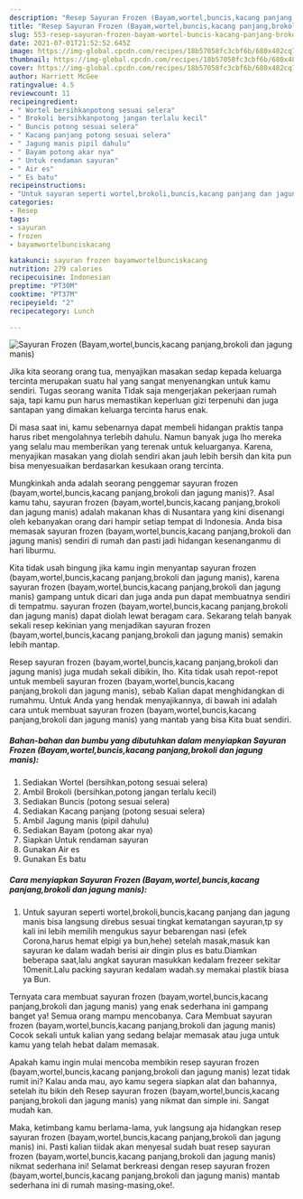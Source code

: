 ```yaml
---
description: "Resep Sayuran Frozen (Bayam,wortel,buncis,kacang panjang,brokoli dan jagung manis) yang enak dan Mudah Dibuat"
title: "Resep Sayuran Frozen (Bayam,wortel,buncis,kacang panjang,brokoli dan jagung manis) yang enak dan Mudah Dibuat"
slug: 553-resep-sayuran-frozen-bayam-wortel-buncis-kacang-panjang-brokoli-dan-jagung-manis-yang-enak-dan-mudah-dibuat
date: 2021-07-01T21:52:52.645Z
image: https://img-global.cpcdn.com/recipes/18b57058fc3cbf6b/680x482cq70/sayuran-frozen-bayamwortelbunciskacang-panjangbrokoli-dan-jagung-manis-foto-resep-utama.jpg
thumbnail: https://img-global.cpcdn.com/recipes/18b57058fc3cbf6b/680x482cq70/sayuran-frozen-bayamwortelbunciskacang-panjangbrokoli-dan-jagung-manis-foto-resep-utama.jpg
cover: https://img-global.cpcdn.com/recipes/18b57058fc3cbf6b/680x482cq70/sayuran-frozen-bayamwortelbunciskacang-panjangbrokoli-dan-jagung-manis-foto-resep-utama.jpg
author: Harriett McGee
ratingvalue: 4.5
reviewcount: 11
recipeingredient:
- " Wortel bersihkanpotong sesuai selera"
- " Brokoli bersihkanpotong jangan terlalu kecil"
- " Buncis potong sesuai selera"
- " Kacang panjang potong sesuai selera"
- " Jagung manis pipil dahulu"
- " Bayam potong akar nya"
- " Untuk rendaman sayuran"
- " Air es"
- " Es batu"
recipeinstructions:
- "Untuk sayuran seperti wortel,brokoli,buncis,kacang panjang dan jagung manis bisa langsung direbus sesuai tingkat kematangan sayuran,tp sy kali ini lebih memilih mengukus sayur bebarengan nasi (efek Corona,harus hemat elpigi ya bun,hehe) setelah masak,masuk kan sayuran ke dalam wadah berisi air dingin plus es batu.Diamkan beberapa saat,lalu angkat sayuran masukkan kedalam frezeer sekitar 10menit.Lalu packing sayuran kedalam wadah.sy memakai plastik biasa ya Bun."
categories:
- Resep
tags:
- sayuran
- frozen
- bayamwortelbunciskacang

katakunci: sayuran frozen bayamwortelbunciskacang 
nutrition: 279 calories
recipecuisine: Indonesian
preptime: "PT30M"
cooktime: "PT37M"
recipeyield: "2"
recipecategory: Lunch

---
```



![Sayuran Frozen (Bayam,wortel,buncis,kacang panjang,brokoli dan jagung manis)](https://img-global.cpcdn.com/recipes/18b57058fc3cbf6b/680x482cq70/sayuran-frozen-bayamwortelbunciskacang-panjangbrokoli-dan-jagung-manis-foto-resep-utama.jpg)

Jika kita seorang orang tua, menyajikan masakan sedap kepada keluarga tercinta merupakan suatu hal yang sangat menyenangkan untuk kamu sendiri. Tugas seorang  wanita Tidak saja mengerjakan pekerjaan rumah saja, tapi kamu pun harus memastikan keperluan gizi terpenuhi dan juga santapan yang dimakan keluarga tercinta harus enak.

Di masa  saat ini, kamu sebenarnya dapat membeli hidangan praktis tanpa harus ribet mengolahnya terlebih dahulu. Namun banyak juga lho mereka yang selalu mau memberikan yang terenak untuk keluarganya. Karena, menyajikan masakan yang diolah sendiri akan jauh lebih bersih dan kita pun bisa menyesuaikan berdasarkan kesukaan orang tercinta. 



Mungkinkah anda adalah seorang penggemar sayuran frozen (bayam,wortel,buncis,kacang panjang,brokoli dan jagung manis)?. Asal kamu tahu, sayuran frozen (bayam,wortel,buncis,kacang panjang,brokoli dan jagung manis) adalah makanan khas di Nusantara yang kini disenangi oleh kebanyakan orang dari hampir setiap tempat di Indonesia. Anda bisa memasak sayuran frozen (bayam,wortel,buncis,kacang panjang,brokoli dan jagung manis) sendiri di rumah dan pasti jadi hidangan kesenanganmu di hari liburmu.

Kita tidak usah bingung jika kamu ingin menyantap sayuran frozen (bayam,wortel,buncis,kacang panjang,brokoli dan jagung manis), karena sayuran frozen (bayam,wortel,buncis,kacang panjang,brokoli dan jagung manis) gampang untuk dicari dan juga anda pun dapat membuatnya sendiri di tempatmu. sayuran frozen (bayam,wortel,buncis,kacang panjang,brokoli dan jagung manis) dapat diolah lewat beragam cara. Sekarang telah banyak sekali resep kekinian yang menjadikan sayuran frozen (bayam,wortel,buncis,kacang panjang,brokoli dan jagung manis) semakin lebih mantap.

Resep sayuran frozen (bayam,wortel,buncis,kacang panjang,brokoli dan jagung manis) juga mudah sekali dibikin, lho. Kita tidak usah repot-repot untuk membeli sayuran frozen (bayam,wortel,buncis,kacang panjang,brokoli dan jagung manis), sebab Kalian dapat menghidangkan di rumahmu. Untuk Anda yang hendak menyajikannya, di bawah ini adalah cara untuk membuat sayuran frozen (bayam,wortel,buncis,kacang panjang,brokoli dan jagung manis) yang mantab yang bisa Kita buat sendiri.

<!--inarticleads1-->

##### Bahan-bahan dan bumbu yang dibutuhkan dalam menyiapkan Sayuran Frozen (Bayam,wortel,buncis,kacang panjang,brokoli dan jagung manis):

1. Sediakan  Wortel (bersihkan,potong sesuai selera)
1. Ambil  Brokoli (bersihkan,potong jangan terlalu kecil)
1. Sediakan  Buncis (potong sesuai selera)
1. Sediakan  Kacang panjang (potong sesuai selera)
1. Ambil  Jagung manis (pipil dahulu)
1. Sediakan  Bayam (potong akar nya)
1. Siapkan  Untuk rendaman sayuran
1. Gunakan  Air es
1. Gunakan  Es batu




<!--inarticleads2-->

##### Cara menyiapkan Sayuran Frozen (Bayam,wortel,buncis,kacang panjang,brokoli dan jagung manis):

1. Untuk sayuran seperti wortel,brokoli,buncis,kacang panjang dan jagung manis bisa langsung direbus sesuai tingkat kematangan sayuran,tp sy kali ini lebih memilih mengukus sayur bebarengan nasi (efek Corona,harus hemat elpigi ya bun,hehe) setelah masak,masuk kan sayuran ke dalam wadah berisi air dingin plus es batu.Diamkan beberapa saat,lalu angkat sayuran masukkan kedalam frezeer sekitar 10menit.Lalu packing sayuran kedalam wadah.sy memakai plastik biasa ya Bun.




Ternyata cara membuat sayuran frozen (bayam,wortel,buncis,kacang panjang,brokoli dan jagung manis) yang enak sederhana ini gampang banget ya! Semua orang mampu mencobanya. Cara Membuat sayuran frozen (bayam,wortel,buncis,kacang panjang,brokoli dan jagung manis) Cocok sekali untuk kalian yang sedang belajar memasak atau juga untuk kamu yang telah hebat dalam memasak.

Apakah kamu ingin mulai mencoba membikin resep sayuran frozen (bayam,wortel,buncis,kacang panjang,brokoli dan jagung manis) lezat tidak rumit ini? Kalau anda mau, ayo kamu segera siapkan alat dan bahannya, setelah itu bikin deh Resep sayuran frozen (bayam,wortel,buncis,kacang panjang,brokoli dan jagung manis) yang nikmat dan simple ini. Sangat mudah kan. 

Maka, ketimbang kamu berlama-lama, yuk langsung aja hidangkan resep sayuran frozen (bayam,wortel,buncis,kacang panjang,brokoli dan jagung manis) ini. Pasti kalian tiidak akan menyesal sudah buat resep sayuran frozen (bayam,wortel,buncis,kacang panjang,brokoli dan jagung manis) nikmat sederhana ini! Selamat berkreasi dengan resep sayuran frozen (bayam,wortel,buncis,kacang panjang,brokoli dan jagung manis) mantab sederhana ini di rumah masing-masing,oke!.

